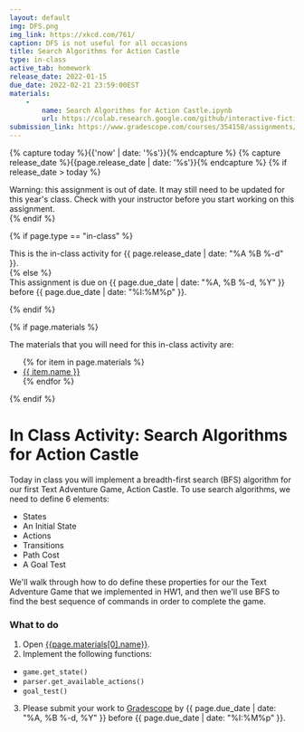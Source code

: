 ```yaml
---
layout: default
img: DFS.png
img_link: https://xkcd.com/761/
caption: DFS is not useful for all occasions 
title: Search Algorithms for Action Castle
type: in-class
active_tab: homework
release_date: 2022-01-15
due_date: 2022-02-21 23:59:00EST
materials:
    - 
        name: Search Algorithms for Action Castle.ipynb
        url: https://colab.research.google.com/github/interactive-fiction-class/interactive-fiction-class.github.io/blob/master/in_class_activities/search/Search_Algorithms_for_Action_Castle.ipynb
submission_link: https://www.gradescope.com/courses/354158/assignments/1861402
---
```


<!-- Check whether the assignment is ready to release -->
{% capture today %}{{'now' | date: '%s'}}{% endcapture %}
{% capture release_date %}{{page.release_date | date: '%s'}}{% endcapture %}
{% if release_date > today %} 
<div class="alert alert-danger">
Warning: this assignment is out of date.  It may still need to be updated for this year's class.  Check with your instructor before you start working on this assignment.
</div>
{% endif %}
<!-- End of check whether the assignment is up to date -->



{% if page.type == "in-class" %}
<!-- In class activity -->
<div class="alert alert-info">
This is the in-class activity for {{ page.release_date | date: "%A %B %-d" }}.
</div>
{% else %}
<!-- Homework assignment -->
<div class="alert alert-info">
This assignment is due on {{ page.due_date | date: "%A, %B %-d, %Y" }} before {{ page.due_date | date: "%I:%M%p" }}. 
</div>

{% endif %}

{% if page.materials %}
<div class="alert alert-info">
The materials that you will need for this in-class activity are:
<ul>
{% for item in page.materials %}
<li><a href="{{item.url}}">{{ item.name }}</a></li>
{% endfor %}
</ul>
</div>
{% endif %}



In Class Activity: Search Algorithms for Action Castle
=============================================================

Today in class you will implement a breadth-first search (BFS) algorithm for our first Text Adventure Game, Action Castle. To use search algorithms, we need to define 6 elements:
* States
* An Initial State
* Actions
* Transitions
* Path Cost
* A Goal Test

We'll walk through how to do define these properties for our the Text Adventure Game that we implemented in HW1, and then we'll use BFS to find the best sequence of commands in order to complete the game.


### What to do 

1. Open [{{page.materials[0].name}}]({{page.materials[0].url}}).
2. Implement the following functions:
* `game.get_state()`
* `parser.get_available_actions()`
* `goal_test()`

3. Please submit your work to [Gradescope]({{page.submission_link}}) by {{ page.due_date | date: "%A, %B %-d, %Y" }} before {{ page.due_date | date: "%I:%M%p" }}. 


